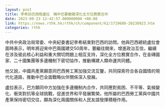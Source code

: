 ```yaml
---
layout: post
title: 李希訪巴西晤盧拉　稱中巴要繼續深化全方位務實合作
date: 2023-09-23 12:42:57.000000000 +08:00
link: https://news.rthk.hk/rthk/ch/component/k2/1719680-20230923.htm
categories: rthk
---
```


中共中央政治局常委、中央紀委書記李希結束對巴西的訪問。他與巴西總統盧拉會面時表示，明年將迎來中巴兩國建交50周年，要繼往開來，增進政治互信，繼續在涉及彼此核心利益和重大關切問題上相互支持，深化全方位務實合作，在金磚國家、二十國集團等多邊機制下密切協作，推動構建人類命運共同體。

他又說，中國共產黨願意同巴西勞工黨加強交流互鑒，共同探索符合各自國情的現代化道路，推動中巴全面戰略伙伴關係深入發展。

盧拉表示，巴方願同中方加強在多邊機制內合作，共同應對貧困、不平等、氣候變化、衝突對抗等全球挑戰，促進世界和平發展繁榮。他所屬的巴西勞工黨與中國共產黨保持密切交往，願為深化兩國關係和人民友誼發揮積極作用。
